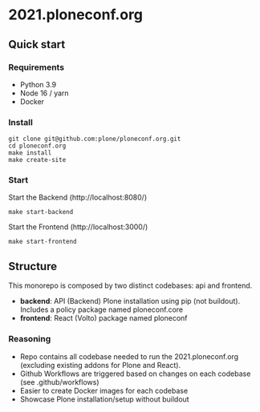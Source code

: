 # 2021.ploneconf.org

## Quick start

### Requirements

- Python 3.9
- Node 16 / yarn
- Docker

### Install

```shell
git clone git@github.com:plone/ploneconf.org.git
cd ploneconf.org
make install
make create-site
```

### Start

Start the Backend (http://localhost:8080/)

```shell
make start-backend
```

Start the Frontend (http://localhost:3000/)

```shell
make start-frontend
```

## Structure

This monorepo is composed by two distinct codebases: api and frontend.

- **backend**: API (Backend) Plone installation using pip (not buildout). Includes a policy package named ploneconf.core
- **frontend**: React (Volto) package named ploneconf

### Reasoning

- Repo contains all codebase needed to run the 2021.ploneconf.org (excluding existing addons for Plone and React).
- Github Workflows are triggered based on changes on each codebase (see .github/workflows)
- Easier to create Docker images for each codebase
- Showcase Plone installation/setup without buildout
